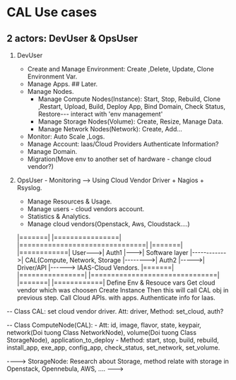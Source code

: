 # CAL Use cases

## 2 actors: DevUser & OpsUser

1. DevUser
	- Create and Manage Environment: Create ,Delete, Update, Clone Environment Var.
	- Manage Apps. ## Later.
	- Manage Nodes.	
		- Manage Compute Nodes(Instance): Start, Stop, Rebuild, Clone ,Restart, Upload, Build, Deploy App, Bind Domain, Check Status, Restore--- interact with 'env management'
		- Manage Storage Nodes(Volume): Create, Resize, Manage Data.
		- Manage Network Nodes(Network): Create, Add...
	- Monitor: Auto Scale ,Logs.
	- Manage Account: Iaas/Cloud Providers Authenticate Information?
	- Manage Domain.
	- Migration(Move env to another set of hardware - change cloud vendor?)
2. OpsUser - Monitoring --> Using Cloud Vendor Driver + Nagios + Rsyslog.
	- Manage Resources & Usage.
	- Manage users - cloud vendors account.
	- Statistics & Analytics.
	- Manage cloud vendors(Openstack, Aws, Cloudstack....)

	|=======|    |================|		    |===============================|         |=======|      |============|
User--->| Auth1 |--->| Software layer |------------>| CAL(Compute, Network, Storage |-------->| Auth2 |----->| Driver/API |------> IAAS-Cloud Vendors.
	|=======|    |================|		    |===============================|         |=======|      |============|
		     Define Env & Resouce vars     Get cloud vendor which was choosen                        Create Instance 
		     Then this will call CAL obj   in previous step. Call Cloud APIs.                        with apps.
		     Authenticate info for Iaas.   

-- Class CAL: set cloud vendor driver. Att: driver, Method: set_cloud, auth?

-- Class ComputeNode(CAL): 
	- Att: id, image, flavor, state, keypair, network(Doi tuong Class NetworkNode), volume(Doi tuong Class StorageNode), application_to_deploy
	- Method: start, stop, build, rebuild, install_app, exe_app, config_app, check_status, set_network, set_volume.


----> StorageNode: Research about Storage, method relate with storage in Openstack, Opennebula, AWS, .... ---> 
